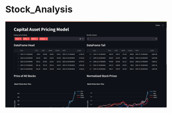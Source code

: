 # Stock_Analysis
![stock.analysis](https://github.com/Nikeshji/Stock_Analysis/blob/main/Screenshot%20(16).png)
